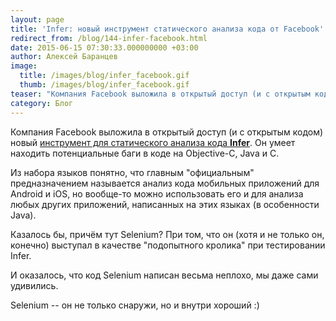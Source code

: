 ```yaml
---
layout: page
title: 'Infer: новый инструмент статического анализа кода от Facebook'
redirect_from: /blog/144-infer-facebook.html
date: 2015-06-15 07:30:33.000000000 +03:00
author: Алексей Баранцев
image:
  title: /images/blog/infer_facebook.gif
  thumb: /images/blog/infer_facebook.gif
teaser: "Компания Facebook выложила в открытый доступ (и с открытым кодом) новый инструмент для статического анализа кода Infer. Он умеет находить потенциальные баги в коде на Objective-C, Java и C. Казалось бы, причём тут Selenium? При том, что он (хотя и не только он, конечно) выступал в качестве \"подопытного кролика\" при тестировании Infer."
category: Блог
---
```

<p>Компания Facebook выложила в открытый доступ (и с открытым кодом) новый <a href="https://code.facebook.com/posts/1648953042007882">инструмент для статического анализа кода <strong>Infer</strong></a>. Он умеет находить потенциальные баги в коде на Objective-C, Java и C.</p>
<p>Из набора языков понятно, что главным "официальным" предназначением называется анализ кода мобильных приложений для Android и iOS, но вообще-то можно использовать его и для анализа любых других приложений, написанных на этих языках (в особенности Java).</p>
<p>Казалось бы, причём тут Selenium? При том, что он (хотя и не только он, конечно) выступал в качестве "подопытного кролика" при тестировании Infer.</p>
<p>И оказалось, что код Selenium написан весьма неплохо, мы даже сами удивились.</p>
<p>Selenium -- он не только снаружи, но и внутри хороший :)</p>
